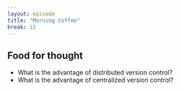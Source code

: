 ```yaml
---
layout: episode
title: "Morning Coffee"
break: 15
---
```


## Food for thought

- What is the advantage of distributed version control?
- What is the advantage of centralized version control?
